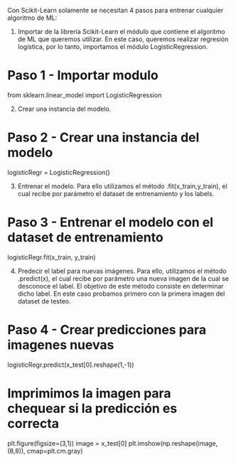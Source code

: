 Con Scikit-Learn solamente se necesitan 4 pasos para
entrenar cualquier algoritmo de ML:

1. Importar de la librería Scikit-Learn el módulo que contiene el algoritmo de ML que
queremos utilizar. En este caso, queremos realizar regresión logística, por lo tanto,
importamos el módulo LogisticRegression.
# Paso 1 - Importar modulo
from sklearn.linear_model import LogisticRegression


2. Crear una instancia del modelo.
# Paso 2 - Crear una instancia del modelo
logisticRegr = LogisticRegression()


3. Entrenar el modelo. Para ello utilizamos el método .fit(x_train,y_train), el cual
recibe por parámetro el dataset de entrenamiento y los labels.
# Paso 3 - Entrenar el modelo con el dataset de entrenamiento
logisticRegr.fit(x_train, y_train)


4. Predecir el label para nuevas imágenes. Para ello, utilizamos el método .predict(x),
el cual recibe por parámetro una nueva imagen de la cual se desconoce el label. El
objetivo de este método consiste en determinar dicho label. En este caso
probamos primero con la primera imagen del dataset de testeo.
# Paso 4 - Crear predicciones para imagenes nuevas
logisticRegr.predict(x_test[0].reshape(1,-1))

# Imprimimos la imagen para chequear si la predicción es correcta
plt.figure(figsize=(3,1))
image = x_test[0]
plt.imshow(np.reshape(image, (8,8)), cmap=plt.cm.gray)